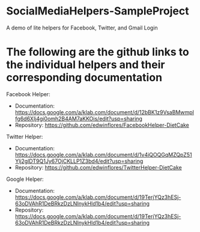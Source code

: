 # SocialMediaHelpers-SampleProject
A demo of lite helpers for Facebook, Twitter, and Gmail Login

# The following are the github links to the individual helpers and their corresponding documentation

Facebook Helper:
* Documentation: https://docs.google.com/a/klab.com/document/d/12bBK1z9VsaBMwmpIfg6d6XIj4gi0omh2B4AM7aKKOis/edit?usp=sharing
* Repository: https://github.com/edwinflores/FacebookHelper-DietCake

Twitter Helper:
* Documentation: https://docs.google.com/a/klab.com/document/d/1v4iQOQGqMZQpZ51Ylj2glDT9Q1Jy67OjCKLLP1Z3bd4/edit?usp=sharing
* Repository: https://github.com/edwinflores/TwitterHelper-DietCake

Google Helper:
* Documentation: https://docs.google.com/a/klab.com/document/d/19TerjYQz3hESj-63oDVAhR1DeBRkzDzLNInykHld1b4/edit?usp=sharing
* Repository: https://docs.google.com/a/klab.com/document/d/19TerjYQz3hESj-63oDVAhR1DeBRkzDzLNInykHld1b4/edit?usp=sharing
